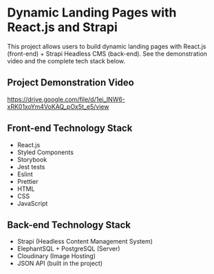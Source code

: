 # Dynamic Landing Pages with React.js and Strapi

This project allows users to build dynamic landing pages with React.js (front-end) + Strapi Headless CMS (back-end). See the demonstration video and the complete tech stack below.

## Project Demonstration Video

https://drive.google.com/file/d/1ei_INW6-xRK01xoYm4VoKAQ_pOx5t_e5/view

## Front-end Technology Stack

+ React.js
+ Styled Components
+ Storybook 
+ Jest tests
+ Eslint
+ Prettier
+ HTML
+ CSS
+ JavaScript

## Back-end Technology Stack

+ Strapi (Headless Content Management System)
+ ElephantSQL + PostgreSQL (Server)
+ Cloudinary (Image Hosting)
+ JSON API (built in the project)



